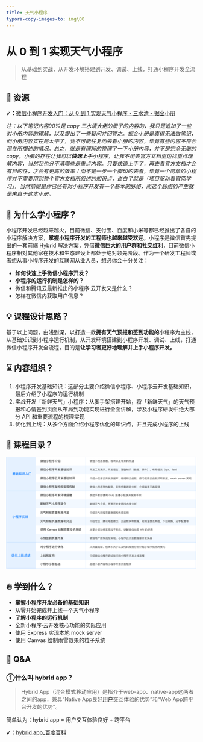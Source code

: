```yaml
---
title: 天气小程序
typora-copy-images-to: img\00
---
```


# 从 0 到 1 实现天气小程序

> 从基础到实战，从开发环境搭建到开发、调试、上线，打通小程序开发全流程

## 🎉 资源

**➹：**[微信小程序开发入门：从 0 到 1 实现天气小程序 - 三水清 - 掘金小册](https://juejin.im/book/5b70f101e51d456669381803)

*注：以下笔记内容90%是 copy 三水清大佬的册子的内容的，我只是追加了一些对小册内容的理解，以及提出了一些疑问并回答之。掘金小册是真得无法做笔记，而小册内容实在是太干了，我不可能往复地去看小册的内容，毕竟有些内容不符合现在所描述的情况。总之，就是有理解的整理了一下小册内容，并不是完全无脑的copy，小册的存在让我可以**快速上手**小程序，让我不用去官方文档里边找重点理解内容，当然我也分不清哪些是重点内容。只要快速上手了，再去看官方文档才会有目的性，才会有更高的效率！而不是一步一个脚印的去看，毕竟一个简单的小程序并不需要用到整个官方文档所叙述的知识点，说白了就是「项目驱动看官网学习」，当然前提是你已经有对小程序开发有一个基本的脉络，而这个脉络的产生就是来自于这本小册。*

## 🙋 为什么学小程序？

小程序开发已经越来越火，目前微信、支付宝、百度和小米等都已经推出了各自的小程序解决方案，**掌握小程序开发的工程师也越来越受欢迎**。小程序是微信首先提出的一套前端 Hybrid 解决方案，凭借**微信巨大的用户群和社交红利**，目前微信小程序相对其他家在技术和生态建设上都处于绝对领先阶段。作为一个研发工程师或者想从事小程序开发的互联网从业人员，想必你会十分关注：

* **如何快速上手微信小程序开发？**
* **小程序的运行机制是怎样的？**
* 微信和腾讯云最新推出的小程序·云开发又是什么？
* 怎样在微信内获取用户信息？

## 💡 课程设计思路？

基于以上问题，由浅到深，以打造一款**拥有天气预报和签到功能的**小程序为主线，从基础知识到小程序运行机制，从开发环境搭建到小程序开发、调试、上线，打通微信小程序开发全流程，目的是**让学习者更好地理解并上手小程序开发。**

## ⌛ 内容组织？

1. 小程序开发基础知识：这部分主要介绍微信小程序、小程序云开发基础知识，最后介绍了小程序的运行机制
2. 实战开发「新鲜天气」小程序：从脚手架搭建开始，将「新鲜天气」的天气预报和心情签到页面从布局到功能实现进行全面讲解，涉及小程序研发中绝大部分 API 和重要流程的梳理实现
3. 优化到上线：从多个方面介绍小程序优化的知识点，并且完成小程序的上线

## 📑 课程目录？

![img](./img/00/1658035793f7663b.png)

## 🔥 学到什么？

* **掌握小程序开发必备的基础知识**
* 从零开始完成并上线一个天气小程序
* **了解小程序的运行机制**
* 全新小程序·云开发核心功能的实际应用
* 使用 Express 实现本地 mock server
* 使用 Canvas 绘制雨雪效果的粒子系统

## 🤔 Q&A

### ①什么叫 hybrid app？

> Hybrid App（混合模式移动应用）是指介于web-app、native-app这两者之间的app，兼具“Native App良好[用户](https://baike.baidu.com/item/用户/3621489)交互体验的优势”和“Web App跨平台开发的优势”。

简单认为：hybrid app = 用户交互体验良好 + 跨平台

**➹：**[hybrid app_百度百科](https://baike.baidu.com/item/hybrid%20app)

